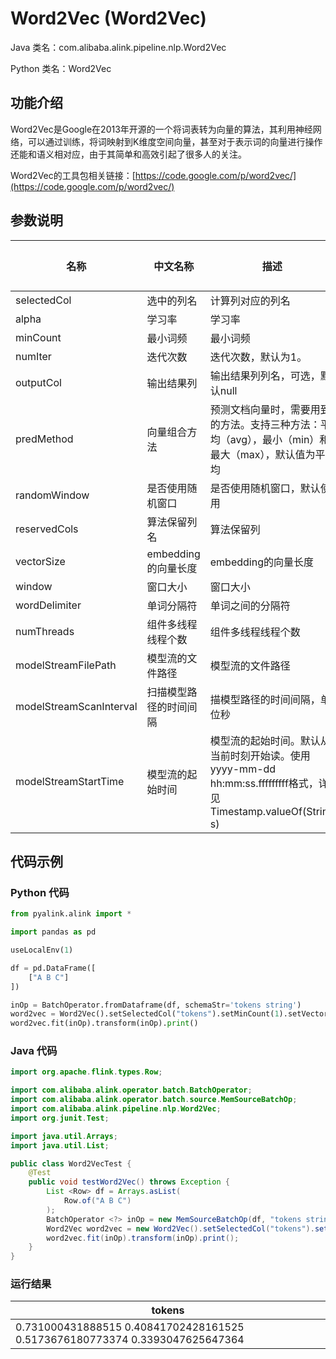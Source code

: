 # Word2Vec (Word2Vec)
Java 类名：com.alibaba.alink.pipeline.nlp.Word2Vec

Python 类名：Word2Vec


## 功能介绍

Word2Vec是Google在2013年开源的一个将词表转为向量的算法，其利用神经网络，可以通过训练，将词映射到K维度空间向量，甚至对于表示词的向量进行操作还能和语义相对应，由于其简单和高效引起了很多人的关注。

Word2Vec的工具包相关链接：[https://code.google.com/p/word2vec/](https://code.google.com/p/word2vec/)
## 参数说明
| 名称 | 中文名称 | 描述 | 类型 | 是否必须？ | 默认值 |
| --- | --- | --- | --- | --- | --- |
| selectedCol | 选中的列名 | 计算列对应的列名 | String | ✓ |  |
| alpha | 学习率 | 学习率 | Double |  | 0.025 |
| minCount | 最小词频 | 最小词频 | Integer |  | 5 |
| numIter | 迭代次数 | 迭代次数，默认为1。 | Integer |  | 1 |
| outputCol | 输出结果列 | 输出结果列列名，可选，默认null | String |  | null |
| predMethod | 向量组合方法 | 预测文档向量时，需要用到的方法。支持三种方法：平均（avg），最小（min）和最大（max），默认值为平均 | String |  | "AVG" |
| randomWindow | 是否使用随机窗口 | 是否使用随机窗口，默认使用 | String |  | "true" |
| reservedCols | 算法保留列名 | 算法保留列 | String[] |  | null |
| vectorSize | embedding的向量长度 | embedding的向量长度 | Integer |  | 100 |
| window | 窗口大小 | 窗口大小 | Integer |  | 5 |
| wordDelimiter | 单词分隔符 | 单词之间的分隔符 | String |  | " " |
| numThreads | 组件多线程线程个数 | 组件多线程线程个数 | Integer |  | 1 |
| modelStreamFilePath | 模型流的文件路径 | 模型流的文件路径 | String |  | null |
| modelStreamScanInterval | 扫描模型路径的时间间隔 | 描模型路径的时间间隔，单位秒 | Integer |  | 10 |
| modelStreamStartTime | 模型流的起始时间 | 模型流的起始时间。默认从当前时刻开始读。使用yyyy-mm-dd hh:mm:ss.fffffffff格式，详见Timestamp.valueOf(String s) | String |  | null |



## 代码示例
### Python 代码
```python
from pyalink.alink import *

import pandas as pd

useLocalEnv(1)

df = pd.DataFrame([
    ["A B C"]
])

inOp = BatchOperator.fromDataframe(df, schemaStr='tokens string')
word2vec = Word2Vec().setSelectedCol("tokens").setMinCount(1).setVectorSize(4)
word2vec.fit(inOp).transform(inOp).print()
```
### Java 代码
```java
import org.apache.flink.types.Row;

import com.alibaba.alink.operator.batch.BatchOperator;
import com.alibaba.alink.operator.batch.source.MemSourceBatchOp;
import com.alibaba.alink.pipeline.nlp.Word2Vec;
import org.junit.Test;

import java.util.Arrays;
import java.util.List;

public class Word2VecTest {
	@Test
	public void testWord2Vec() throws Exception {
		List <Row> df = Arrays.asList(
			Row.of("A B C")
		);
		BatchOperator <?> inOp = new MemSourceBatchOp(df, "tokens string");
		Word2Vec word2vec = new Word2Vec().setSelectedCol("tokens").setMinCount(1).setVectorSize(4);
		word2vec.fit(inOp).transform(inOp).print();
	}
}
```

### 运行结果
tokens|
------|
0.731000431888515 0.40841702428161525 0.5173676180773374 0.3393047625647364|
